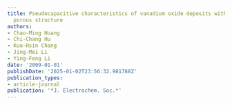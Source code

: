```yaml
---
title: Pseudocapacitive characteristics of vanadium oxide deposits with a three-dimensional
  porous structure
authors:
- Chao-Ming Huang
- Chi-Chang Hu
- Kuo-Hsin Chang
- Jing-Mei Li
- Ying-Feng Li
date: '2009-01-01'
publishDate: '2025-01-02T23:56:32.981788Z'
publication_types:
- article-journal
publication: '*J. Electrochem. Soc.*'
---
```

